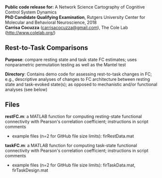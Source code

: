 **Public code release for:** A Network Science Cartography of Cognitive Control System Dynamics  
**PhD Candidate Qualifying Examination**, Rutgers University Center for Molecular and Behavioral Neuroscience, 2018  
**Carrisa Cocuzza** (carrisacocuzza@gmail.com), The Cole Lab (http://www.colelab.org/)  

## Rest-to-Task Comparisons
**Purpose**: compare resting state and task state FC estimates; uses nonparametric permutation testing as well as the Mantel test

**Directory**: Contains demo code for assessing rest-to-task changes in FC; e.g., descriptive analyses of changes to FC architecture between resting state and task-evoked state(s); as opposed to mechanistic and/or functional analyses (see below)

## Files
**restFC.m**: a MATLAB function for computing resting-state functional connectivity with Pearson's correlation coefficient; instructions in script comments  
- example files (n=2 for GitHub file size limits): firRestData.mat  

**taskFC.m**: a MATLAB function for computing task-state functional connectivity with Pearson's correlation coefficient; instructions in script comments
- example files (n=2 for GitHub file size limits): firTaskData.mat, firTaskDesign.mat
